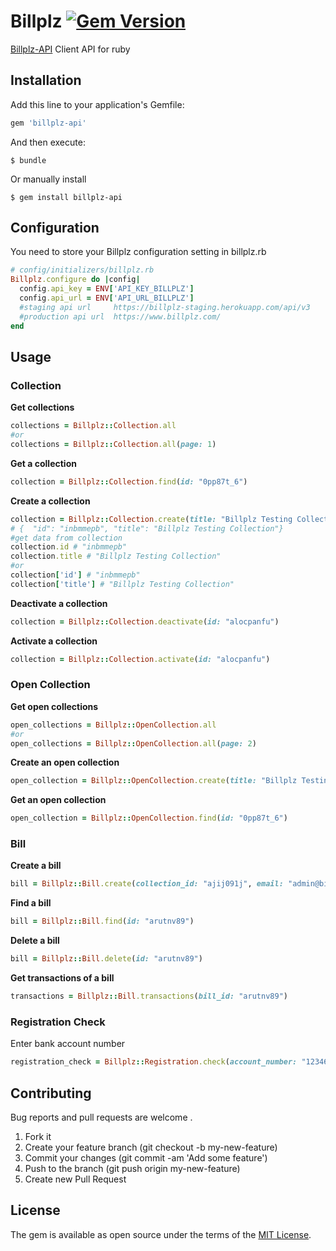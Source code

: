 # Billplz [![Gem Version](https://badge.fury.io/rb/billplz-api.svg)](http://badge.fury.io/rb/billplz-api)

[Billplz-API](https://www.billplz.com/api) Client API for ruby

## Installation

Add this line to your application's Gemfile:

```ruby
gem 'billplz-api'
```

And then execute:

```
$ bundle
```

Or manually install

```
$ gem install billplz-api
```

## Configuration
You need to store your Billplz configuration setting in billplz.rb
```ruby
# config/initializers/billplz.rb
Billplz.configure do |config|
  config.api_key = ENV['API_KEY_BILLPLZ']
  config.api_url = ENV['API_URL_BILLPLZ'] 
  #staging api url     https://billplz-staging.herokuapp.com/api/v3
  #production api url  https://www.billplz.com/
end
```

## Usage
### Collection

**Get collections**
```ruby
collections = Billplz::Collection.all
#or
collections = Billplz::Collection.all(page: 1)
```

**Get a collection**
```ruby
collection = Billplz::Collection.find(id: "0pp87t_6")
```

**Create a collection**
```ruby
collection = Billplz::Collection.create(title: "Billplz Testing Collection")
# {  "id": "inbmmepb", "title": "Billplz Testing Collection"}
#get data from collection 
collection.id # "inbmmepb"
collection.title # "Billplz Testing Collection"
#or 
collection['id'] # "inbmmepb"
collection['title'] # "Billplz Testing Collection"
```

**Deactivate a collection**
```ruby
collection = Billplz::Collection.deactivate(id: "alocpanfu")
```

**Activate a collection**
```ruby
collection = Billplz::Collection.activate(id: "alocpanfu")
```

### Open Collection

**Get open collections**
```ruby
open_collections = Billplz::OpenCollection.all
#or 
open_collections = Billplz::OpenCollection.all(page: 2)
```

**Create an open collection**
```ruby
open_collection = Billplz::OpenCollection.create(title: "Billplz Testing Collection", description: "Membayar Zakat merupakan kewajiban semua umat Islam bagi yang mampu.", amount: 299)
```

**Get an open collection**
```ruby
open_collection = Billplz::OpenCollection.find(id: "0pp87t_6")
```

### Bill

**Create a bill**
```ruby
bill = Billplz::Bill.create(collection_id: "ajij091j", email: "admin@billplz.com", name:"Admin BillPlz", amount: 200, callback_url: "billplz.com", description: "Shopping Items")
```

**Find a bill**
```ruby
bill = Billplz::Bill.find(id: "arutnv89")
```

**Delete a bill**
```ruby
bill = Billplz::Bill.delete(id: "arutnv89")
```

**Get transactions of a bill**
```ruby
transactions = Billplz::Bill.transactions(bill_id: "arutnv89")
```

### Registration Check

Enter bank account number
```ruby
registration_check = Billplz::Registration.check(account_number: "123465782312")
```


## Contributing

Bug reports and pull requests are welcome .

1. Fork it
2. Create your feature branch (git checkout -b my-new-feature)
3. Commit your changes (git commit -am 'Add some feature')
4. Push to the branch (git push origin my-new-feature)
5. Create new Pull Request

## License

The gem is available as open source under the terms of the [MIT License](http://opensource.org/licenses/MIT).
